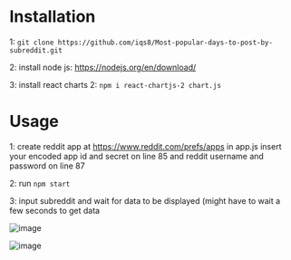 # Installation

1: `git clone https://github.com/iqs8/Most-popular-days-to-post-by-subreddit.git`

2: install node js: https://nodejs.org/en/download/

3: install react charts 2: `npm i react-chartjs-2 chart.js`


# Usage 

1: create reddit app at https://www.reddit.com/prefs/apps
in app.js insert your encoded app id and secret on line 85 and reddit username and password on line 87 

2: run `npm start` 

3: input subreddit and wait for data to be displayed (might have to wait a few seconds to get data

![image](https://user-images.githubusercontent.com/110414509/186994553-b31687a5-f8ff-4925-bb79-87566a060c21.png)

![image](https://user-images.githubusercontent.com/110414509/186994646-e3dce2cf-e1bf-4f5b-96ff-63b35a3fce2c.png)
